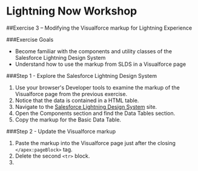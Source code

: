 # Lightning Now Workshop

##Exercise 3 – Modifying the Visualforce markup for Lightning Experience

###Exercise Goals

* Become familiar with the components and utility classes of the Salesforce Lightning Design System
* Understand how to use the markup from SLDS in a Visualforce page

###Step 1 - Explore the Salesforce Lightning Design System

1. Use your browser's Developer tools to examine the markup of the Visualforce page from the previous exercise.
2. Notice that the data is contained in a HTML table.
3. Navigate to the [Salesforce Lightning Design System](http://getslds.com) site. 
4. Open the Components section and find the Data Tables section.
5. Copy the markup for the Basic Data Table.

###Step 2 - Update the Visualforce markup
1. Paste the markup into the Visualforce page just after the closing `</apex:pageBlock>` tag. 
2. Delete the second `<tr>` block.
3. 